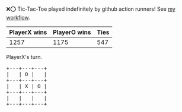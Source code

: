 :x::o: Tic-Tac-Toe played indefinitely by github action runners! See [my workflow](.github/workflows/play.yaml).

|PlayerX wins|PlayerO wins|Ties|
|-|-|-|
|1257|1175|547|

PlayerX's turn.

<pre>
+---+---+---+
|   | O |   |
+---+---+---+
|   | X | O |
+---+---+---+
|   |   |   |
+---+---+---+
</pre>